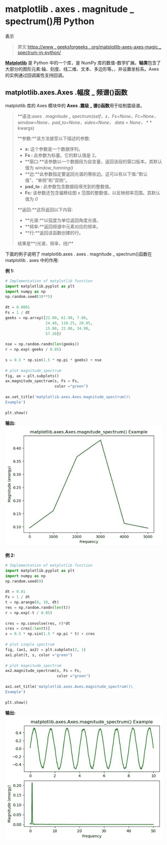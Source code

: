 # matplotlib . axes . magnitude _ spectrum()用 Python

表示

> 原文:[https://www . geeksforgeeks . org/matplotlib-axes-axes-magic _ spectrum-in-python/](https://www.geeksforgeeks.org/matplotlib-axes-axes-magnitude_spectrum-in-python/)

**[Matplotlib](https://www.geeksforgeeks.org/python-introduction-matplotlib/)** 是 Python 中的一个库，是 NumPy 库的数值-数学扩展。**轴类**包含了大部分的图形元素:轴、刻度、线二维、文本、多边形等。，并设置坐标系。Axes 的实例通过回调属性支持回调。

## matplotlib.axes.Axes .幅度 _ 频谱()函数

matplotlib 库的 Axes 模块中的 **Axes .震级 _ 谱()函数**用于绘制震级谱。

> **语法:**axes . magnitude _ spectrum(self，x，Fs=None，Fc=None，window=None，pad_to=None，sides=None，* data = None，* * * kwargs)
> 
> **参数:**该方法接受以下描述的参数:
> 
> *   **x:** 这个参数是一个数据序列。
> *   **Fs :** 此参数为标量。它的默认值是 2。
> *   **窗口:**该参数以一个数据段为自变量，返回该段的窗口版本。其默认值为 *window_hanning()*
> *   **边:**此参数指定要返回光谱的哪些边。这可以有以下值:“默认值”、“单侧”和“双侧”。
> *   **pad_to :** 此参数包含数据段填充到的整数值。
> *   **Fc:** 该参数还包含偏移绘图 x 范围的整数值，以反映频率范围。其默认值为 *0*
> 
> **返回:**这将返回以下内容:
> 
> *   **光谱:**以弧度为单位返回角度光谱。
> *   **频率:**返回频谱中元素对应的频率。
> *   **行:**返回该函数创建的行。
> 
> 结果是**(光谱，频率，线)**

下面的例子说明了 matplotlib.axes . axes . magnitude _ spectrum()函数在 matplotlib . axes 中的作用:

**例 1:**

```py
# Implementation of matplotlib function
import matplotlib.pyplot as plt
import numpy as np
np.random.seed(10**5)

dt = 0.0001
Fs = 1 / dt
geeks = np.array([22.00, 61.90, 7.80,
                  24.40, 110.25, 20.05,
                  15.00, 22.80, 34.90,
                  57.30])

nse = np.random.randn(len(geeks))
r = np.exp(-geeks / 0.05)

s = 0.5 * np.sin(1.5 * np.pi * geeks) + nse

# plot magnitude_spectrum
fig, ax = plt.subplots()
ax.magnitude_spectrum(s, Fs = Fs, 
                      color ="green")

ax.set_title('matplotlib.axes.Axes.magnitude_spectrum()\
Example')

plt.show()
```

**输出:**
![](img/dcd96f414190cc94015247f8cd93dcf9.png)

**例 2:**

```py
# Implementation of matplotlib function
import matplotlib.pyplot as plt
import numpy as np
np.random.seed(0)

dt = 0.01
Fs = 1 / dt
t = np.arange(0, 10, dt)
res = np.random.randn(len(t))
r = np.exp(-t / 0.05)

cres = np.convolve(res, r)*dt
cres = cres[:len(t)]
s = 0.5 * np.sin(1.5 * np.pi * t) + cres

# plot simple spectrum
fig, (ax1, ax2) = plt.subplots(2, 1)
ax1.plot(t, s, color ="green")

# plot magnitude_spectrum
ax2.magnitude_spectrum(s, Fs = Fs, 
                       color ="green")

ax1.set_title('matplotlib.axes.Axes.magnitude_spectrum()\
Example')

plt.show()
```

**输出:**
![](img/b4bbca06f21b083a14ac0e9deef8f478.png)